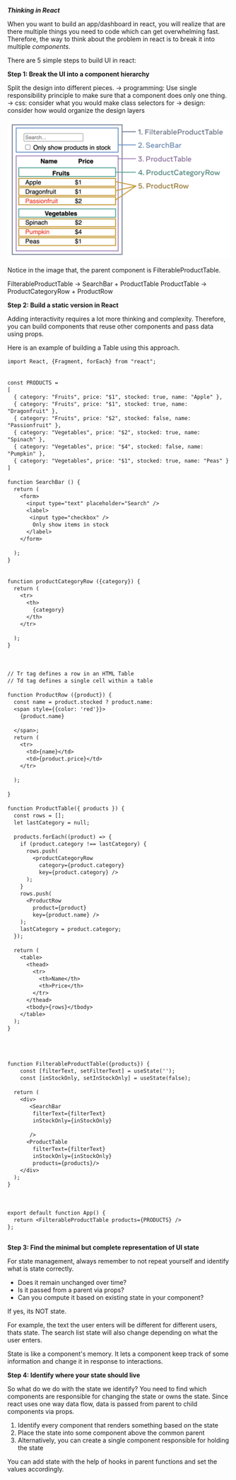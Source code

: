 ***Thinking in React***


When you want to build an app/dashboard in react, you will realize that are there multiple things you need to code which can get overwhelming fast. 
Therefore, the way to think about the problem in react is to break it into multiple *components*. 

There are 5 simple steps to build UI in react:

**Step 1: Break the UI into a component hierarchy**

Split the design into different pieces. 
-> programming: Use single responsibility principle to make sure that a component does only one thing. 
-> css: consider what you would make class selectors for 
-> design: consider how would organize the design layers

![alt text](image-1.png)

Notice in the image that, the parent component is FilterableProductTable. 

FilterableProductTable -> SearchBar + ProductTable 
ProductTable -> ProductCategoryRow + ProductRow

**Step 2: Build a static version in React**

Adding interactivity requires a lot more thinking and complexity. Therefore, you can build components that reuse other components
and pass data using props. 

Here is an example of building a Table using this approach. 

```
import React, {Fragment, forEach} from "react";


const PRODUCTS = 
[
  { category: "Fruits", price: "$1", stocked: true, name: "Apple" },
  { category: "Fruits", price: "$1", stocked: true, name: "Dragonfruit" },
  { category: "Fruits", price: "$2", stocked: false, name: "Passionfruit" },
  { category: "Vegetables", price: "$2", stocked: true, name: "Spinach" },
  { category: "Vegetables", price: "$4", stocked: false, name: "Pumpkin" },
  { category: "Vegetables", price: "$1", stocked: true, name: "Peas" }
]

function SearchBar () {
  return (
    <form>
      <input type="text" placeholder="Search" />
      <label> 
       <input type="checkbox" />
        Only show items in stock
      </label>
    </form>
    
  ); 
}


function productCategoryRow ({category}) {
  return (
    <tr>
      <th>
        {category}
      </th>
    </tr>

  ); 
}



// Tr tag defines a row in an HTML Table
// Td tag defines a single cell within a table 

function ProductRow ({product}) {
  const name = product.stocked ? product.name: 
  <span style={{color: 'red'}}>
    {product.name}

  </span>; 
  return (
    <tr>
      <td>{name}</td>
      <td>{product.price}</td>
    </tr>

  ); 

}

function ProductTable({ products }) {
  const rows = [];
  let lastCategory = null;

  products.forEach((product) => {
    if (product.category !== lastCategory) {
      rows.push(
        <productCategoryRow
          category={product.category}
          key={product.category} />
      );
    }
    rows.push(
      <ProductRow
        product={product}
        key={product.name} />
    );
    lastCategory = product.category;
  });

  return (
    <table>
      <thead>
        <tr>
          <th>Name</th>
          <th>Price</th>
        </tr>
      </thead>
      <tbody>{rows}</tbody>
    </table>
  );
}




function FilterableProductTable({products}) {
    const [filterText, setFilterText] = useState(''); 
    const [inStockOnly, setInStockOnly] = useState(false); 

  return (
    <div>
       <SearchBar 
        filterText={filterText}
        inStockOnly={inStockOnly}

       />
      <ProductTable 
        filterText={filterText}
        inStockOnly={inStockOnly}
        products={products}/>
    </div>
  ); 
}



export default function App() {
  return <FilterableProductTable products={PRODUCTS} />
}; 


```

**Step 3: Find the minimal but complete representation of UI state**

For state management, always remember to not repeat yourself and identify what is state correctly. 

- Does it remain unchanged over time? 
- Is it passed from a parent via props? 
- Can you compute it based on existing state in your component? 

If yes, its NOT state. 

For example, the text the user enters will be different for different users, thats state. The search list state will 
also change depending on what the user enters. 

State is like a component's memory. It lets a component keep track of some information and change it in response 
to interactions. 

**Step 4: Identify where your state should live**

So what do we do with the state we identify? You need to find which components are responsible for changing the state or owns the state. 
Since react uses one way data flow, data is passed from parent to child components via props. 

1. Identify every component that renders something based on the state
2. Place the state into some component above the common parent 
3. Alternatively, you can create a single component responsible for holding the state

You can add state with the help of hooks in parent functions and set the values accordingly. 



